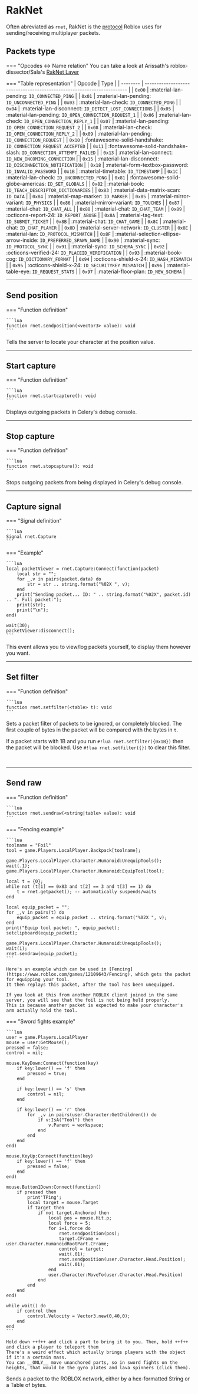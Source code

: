 # RakNet

Often abreviated as ``rnet``, RakNet is the [protocol](http://www.jenkinssoftware.com/raknet/manual/introduction.html) Roblox uses for sending/receiving multiplayer packets.

## Packets type

=== "Opcodes <-> Name relation"
    You can take a look at Arissath's roblox-dissector/Sala's [RakNet Layer](https://github.com/Arisstath/roblox-dissector/blob/master/peer/RakNetLayer.go#L74)

=== "Table representation"
    | Opcode   | Type                                                                   |
    | -------- | ---------------------------------------------------------------------- |
    | ``0x00`` | :material-lan-pending: ``ID_CONNECTED_PING``                           |
    | ``0x01`` | :material-lan-pending: ``ID_UNCONNECTED_PING``                         |
    | ``0x03`` | :material-lan-check: ``ID_CONNECTED_PONG``                             |
    | ``0x04`` | :material-lan-disconnect: ``ID_DETECT_LOST_CONNECTIONS``               |
    | ``0x05`` | :material-lan-pending: ``ID_OPEN_CONNECTION_REQUEST_1``                |
    | ``0x06`` | :material-lan-check: ``ID_OPEN_CONNECTION_REPLY_1``                    |
    | ``0x07`` | :material-lan-pending: ``ID_OPEN_CONNECTION_REQUEST_2``                |
    | ``0x08`` | :material-lan-check: ``ID_OPEN_CONNECTION_REPLY_2``                    |
    | ``0x09`` | :material-lan-pending: ``ID_CONNECTION_REQUEST``                       |
    | ``0x10`` | :fontawesome-solid-handshake: ``ID_CONNECTION_REQUEST_ACCEPTED``       |
    | ``0x11`` | :fontawesome-solid-handshake-slash: ``ID_CONNECTION_ATTEMPT_FAILED``   |
    | ``0x13`` | :material-lan-connect: ``ID_NEW_INCOMING_CONNECTION``                  |
    | ``0x15`` | :material-lan-disconnect: ``ID_DISCONNECTION_NOTIFICATION``            |
    | ``0x18`` | :material-form-textbox-password: ``ID_INVALID_PASSWORD``               |
    | ``0x1B`` | :material-timetable: ``ID_TIMESTAMP``                                  |
    | ``0x1C`` | :material-lan-check: ``ID_UNCONNECTED_PONG``                           |
    | ``0x81`` | :fontawesome-solid-globe-americas: ``ID_SET_GLOBALS``                  |
    | ``0x82`` | :material-book: ``ID_TEACH_DESCRIPTOR_DICTIONARIES``                   |
    | ``0x83`` | :material-data-matrix-scan: ``ID_DATA``                                |
    | ``0x84`` | :material-map-marker: ``ID_MARKER``                                    |
    | ``0x85`` | :material-mirror-variant: ``ID_PHYSICS``                               |
    | ``0x86`` | :material-mirror-variant: ``ID_TOUCHES``                               |
    | ``0x87`` | :material-chat: ``ID_CHAT_ALL``                                        |
    | ``0x88`` | :material-chat: ``ID_CHAT_TEAM``                                       |
    | ``0x89`` | :octicons-report-24: ``ID_REPORT_ABUSE``                               |
    | ``0x8A`` | :material-tag-text: ``ID_SUBMIT_TICKET``                               |
    | ``0x8B`` | :material-chat: ``ID_CHAT_GAME``                                       |
    | ``0x8C`` | :material-chat: ``ID_CHAT_PLAYER``                                     |
    | ``0x8D`` | :material-server-network: ``ID_CLUSTER``                               |
    | ``0x8E`` | :material-lan: ``ID_PROTOCOL_MISMATCH``                                |
    | ``0x8F`` | :material-selection-ellipse-arrow-inside: ``ID_PREFERRED_SPAWN_NAME``  |
    | ``0x90`` | :material-sync: ``ID_PROTOCOL_SYNC``                                   |
    | ``0x91`` | :material-sync: ``ID_SCHEMA_SYNC``                                     |
    | ``0x92`` | :octicons-verified-24: ``ID_PLACEID_VERIFICATION``                     |
    | ``0x93`` | :material-book-cog: ``ID_DICTIONARY_FORMAT``                           |
    | ``0x94`` | :octicons-shield-x-24: ``ID_HASH_MISMATCH``                            |
    | ``0x95`` | :octicons-shield-x-24: ``ID_SECURITYKEY_MISMATCH``                     |
    | ``0x96`` | :material-table-eye: ``ID_REQUEST_STATS``                              |
    | ``0x97`` | :material-floor-plan: ``ID_NEW_SCHEMA``                                |

---

## Send position

=== "Function definition"

    ```lua
    function rnet.sendposition(<vector3> value): void
    ```

Tells the server to locate your character at the position value.

---

## Start capture

=== "Function definition"

    ```lua
    function rnet.startcapture(): void
    ```

Displays outgoing packets in Celery's debug console.

---

## Stop capture

=== "Function definition"

    ```lua
    function rnet.stopcapture(): void
    ```

Stops outgoing packets from being displayed in Celery's debug console.

---

## Capture signal

=== "Signal definition"

    ```lua
    Signal rnet.Capture
    ```

=== "Example"

    ```lua
    local packetViewer = rnet.Capture:Connect(function(packet)
        local str = "";
        for _,v in pairs(packet.data) do
            str = str .. string.format("%02X ", v);
        end
        print("Sending packet... ID: " .. string.format("%02X", packet.id) .. ". Full packet:");
        print(str);
        print("\n");
    end)

    wait(30);
    packetViewer:disconnect();
    ```

This event allows you to view/log packets yourself, to display them however you want.

---

## Set filter

=== "Function definition"

    ```lua
    function rnet.setfilter(<table> t): void
    ```

Sets a packet filter of packets to be ignored, or completely blocked. The first couple of bytes in the packet will be compared with the bytes in ``t``.

If a packet starts with 1B and you run ``#!lua rnet.setfilter({0x1B})`` then the packet will be blocked. Use ``#!lua rnet.setfilter({})`` to clear this filter.

<br>

---

## Send raw

=== "Function definition"

    ```lua
    function rnet.sendraw(<string|table> value): void
    ```

=== "Fencing example"

    ```lua
    toolname = "Foil"
    tool = game.Players.LocalPlayer.Backpack[toolname];

    game.Players.LocalPlayer.Character.Humanoid:UnequipTools();
    wait(.1);
    game.Players.LocalPlayer.Character.Humanoid:EquipTool(tool);

    local t = {0};
    while not (t[1] == 0x83 and t[2] == 3 and t[3] == 1) do
        t = rnet.getpacket(); -- automatically suspends/waits
    end

    local equip_packet = "";
    for _,v in pairs(t) do
        equip_packet = equip_packet .. string.format("%02X ", v);
    end
    print("Equip tool packet: ", equip_packet);
    setclipboard(equip_packet);

    game.Players.LocalPlayer.Character.Humanoid:UnequipTools();
    wait(1);
    rnet.sendraw(equip_packet);
    ```

    Here's an example which can be used in [Fencing](https://www.roblox.com/games/12109643/Fencing), which gets the packet for equipping your tool.
    It then replays this packet, after the tool has been unequipped.

    If you look at this from another ROBLOX client joined in the same server, you will see that the foil is not being held properly. 
    This is because another packet is expected to make your character's arm actually hold the tool.

=== "Sword fights example"

    ```lua
    user = game.Players.LocalPlayer
    mouse = user:GetMouse();
    pressed = false;
    control = nil;

    mouse.KeyDown:Connect(function(key)
        if key:lower() == 'f' then
            pressed = true;
        end

        if key:lower() == 's' then
            control = nil;
        end

        if key:lower() == 'r' then
            for _,v in pairs(user.Character:GetChildren()) do
                if v:IsA("Tool") then
                    v.Parent = workspace;
                end
            end
        end
    end)

    mouse.KeyUp:Connect(function(key)
        if key:lower() == 'f' then
            pressed = false;
        end
    end)

    mouse.Button1Down:Connect(function()
        if pressed then
            print'TPing';
            local target = mouse.Target
            if target then
                if not target.Anchored then
                    local pos = mouse.Hit.p;
                    local force = 5;
                    for i=1,force do
                        rnet.sendposition(pos);
                        target.CFrame = user.Character.HumanoidRootPart.CFrame;
                        control = target;
                        wait(.01);
                        rnet.sendposition(user.Character.Head.Position);
                        wait(.01);
                    end
                    user.Character:MoveTo(user.Character.Head.Position)
                end
            end
        end
    end)

    while wait() do
        if control then
            control.Velocity = Vector3.new(0,40,0);
        end
    end
    ```

    Hold down ++f++ and click a part to bring it to you. Then, hold ++f++ and click a player to teleport them
    There's a weird effect which actually brings players with the object if it's a certain mass.
    You can __ONLY__ move unanchored parts, so in sword fights on the heights, that would be the gyro plates and lava spinners (click them).

Sends a packet to the ROBLOX network, either by a hex-formatted String or a Table of bytes.
